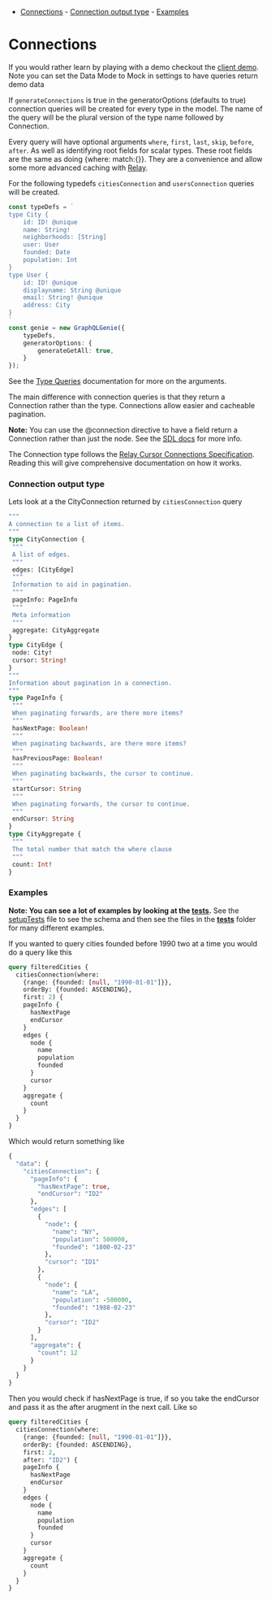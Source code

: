 - [Connections](#connections)
		- [Connection output type](#connection-output-type)
		- [Examples](#examples)

# Connections

If you would rather learn by playing with a demo checkout the [client demo](https://genie-team.github.io/graphql-genie-client/). Note you can set the Data Mode to Mock in settings to have queries return demo data

If `generateConnections` is true in the generatorOptions (defaults to true) connection queries will be created for every type in the model. The name of the query will be the plural version of the type name followed by Connection. 

Every query will have optional arguments `where`, `first`, `last`, `skip`, `before`, `after`. As well as identifying root fields for scalar types. These root fields are the same as doing {where: match:{}}. They are a convenience and allow some more advanced caching with [Relay](https://facebook.github.io/relay/).

For the following typedefs `citiesConnection` and `usersConnection` queries will be created.

```typescript 
const typeDefs = `
type City {
	id: ID! @unique
	name: String!
	neighborhoods: [String]
	user: User
	founded: Date
	population: Int
}
type User {
	id: ID! @unique
	displayname: String @unique
	email: String! @unique
	address: City
}
`
const genie = new GraphQLGenie({ 
	typeDefs, 
	generatorOptions: {
		generateGetAll: true,
	}
});
```

 See the [Type Queries](https://github.com/genie-team/graphql-genie/blob/master/docs/queries.md) documentation for more on the arguments.

 The main difference with connection queries is that they return a Connection rather than the type. Connections allow easier and cacheable pagination.

**Note:** You can use the @connection directive to have a field return a Connection rather than just the node. See the [SDL docs](https://github.com/genie-team/graphql-genie/blob/master/docs/sdl.md) for more info.

 The Connection type follows the [Relay Cursor Connections Specification](https://facebook.github.io/relay/graphql/connections.htm). Reading this will give comprehensive documentation on how it works.

### Connection output type

 Lets look at a the CityConnection returned by `citiesConnection` query

 ```graphql
"""
A connection to a list of items.
"""
type CityConnection {
  """
  A list of edges.
  """
  edges: [CityEdge]
  """
  Information to aid in pagination.
  """
  pageInfo: PageInfo
  """
  Meta information
  """
  aggregate: CityAggregate
}
type CityEdge {
  node: City!
  cursor: String!
}
"""
Information about pagination in a connection.
"""
type PageInfo {
  """
  When paginating forwards, are there more items?
  """
  hasNextPage: Boolean!
  """
  When paginating backwards, are there more items?
  """
  hasPreviousPage: Boolean!
  """
  When paginating backwards, the cursor to continue.
  """
  startCursor: String
  """
  When paginating forwards, the cursor to continue.
  """
  endCursor: String
}
type CityAggregate {
  """
  The total number that match the where clause
  """
  count: Int!
}
 ```



 ### Examples


**Note: You can see a lot of examples by looking at the [tests](https://github.com/genie-team/graphql-genie/tree/master/src/tests).**
See the [setupTests](https://github.com/genie-team/graphql-genie/blob/master/src/tests/setupTests.ts) file to see the schema and then see the files in the [__tests__](https://github.com/genie-team/graphql-genie/tree/master/src/tests/__tests__) folder for many different examples.

If you wanted to query cities founded before 1990 two at a time you would do a query like this

```graphql
query filteredCities {
  citiesConnection(where: 
    {range: {founded: [null, "1990-01-01"]}}, 
    orderBy: {founded: ASCENDING}, 
    first: 2) {
    pageInfo {
      hasNextPage
      endCursor
    }
    edges {
      node {
        name
        population
        founded
      }
      cursor
    }
    aggregate {
      count
    }
  }
}
```

Which would return something like

```graphql
{
  "data": {
    "citiesConnection": {
      "pageInfo": {
        "hasNextPage": true,
        "endCursor": "ID2"
      },
      "edges": [
        {
          "node": {
            "name": "NY",
            "population": 500000,
            "founded": "1800-02-23"
          },
          "cursor": "ID1"
        },
        {
          "node": {
            "name": "LA",
            "population": -500000,
            "founded": "1988-02-23"
          },
          "cursor": "ID2"
        }
      ],
      "aggregate": {
        "count": 12
      }
    }
  }
}
```

Then you would check if hasNextPage is true, if so you take the endCursor and pass it as the after arugment in the next call. Like so

```graphql
query filteredCities {
  citiesConnection(where: 
    {range: {founded: [null, "1990-01-01"]}}, 
    orderBy: {founded: ASCENDING}, 
    first: 2,
  	after: "ID2") {
    pageInfo {
      hasNextPage
      endCursor
    }
    edges {
      node {
        name
        population
        founded
      }
      cursor
    }
    aggregate {
      count
    }
  }
}

```